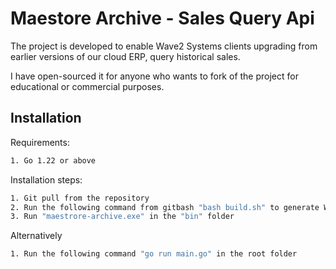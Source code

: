 # Maestore Archive - Sales Query Api

The project is developed to enable Wave2 Systems clients upgrading from earlier versions of
our cloud ERP, query historical sales.

I have open-sourced it for anyone who wants to fork of the project for educational
or commercial purposes.

## Installation

Requirements:

```sh
1. Go 1.22 or above
```

Installation steps:

```sh
1. Git pull from the repository
2. Run the following command from gitbash "bash build.sh" to generate Windows OS binary
3. Run "maestrore-archive.exe" in the "bin" folder
```

Alternatively

```sh
1. Run the following command "go run main.go" in the root folder
```
